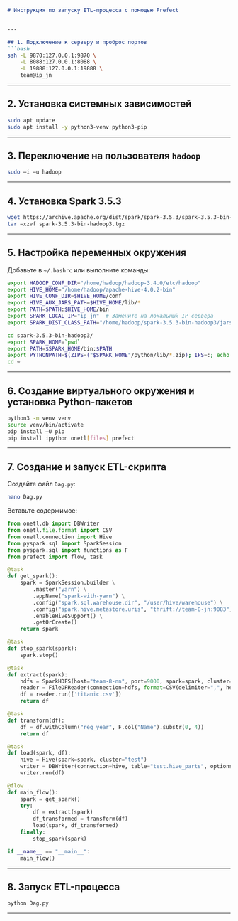 ```markdown
# Инструкция по запуску ETL-процесса с помощью Prefect


---

## 1. Подключение к серверу и проброс портов
```bash
ssh -L 9870:127.0.0.1:9870 \
    -L 8088:127.0.0.1:8088 \
    -L 19888:127.0.0.1:19888 \
    team@ip_jn
```

---

## 2. Установка системных зависимостей
```bash
sudo apt update
sudo apt install -y python3-venv python3-pip
```

---

## 3. Переключение на пользователя `hadoop`
```bash
sudo –i –u hadoop
```

---

## 4. Установка Spark 3.5.3
```bash
wget https://archive.apache.org/dist/spark/spark-3.5.3/spark-3.5.3-bin-hadoop3.tgz
tar –xzvf spark-3.5.3-bin-hadoop3.tgz
```

---

## 5. Настройка переменных окружения
Добавьте в `~/.bashrc` или выполните команды:
```bash
export HADOOP_CONF_DIR="/home/hadoop/hadoop-3.4.0/etc/hadoop"
export HIVE_HOME="/home/hadoop/apache-hive-4.0.2-bin"
export HIVE_CONF_DIR=$HIVE_HOME/conf
export HIVE_AUX_JARS_PATH=$HIVE_HOME/lib/*
export PATH=$PATH:$HIVE_HOME/bin
export SPARK_LOCAL_IP="ip_jn"  # Замените на локальный IP сервера
export SPARK_DIST_CLASS_PATH="/home/hadoop/spark-3.5.3-bin-hadoop3/jars/*:/home/hadoop/hadoop-3.4.0/etc/hadoop:/home/hadoop/hadoop-3.4.0/share/hadoop/common/lib/*:/home/hadoop/hadoop-3.4.0/share/hadoop/common/*:/home/hadoop/hadoop-3.4.0/share/hadoop/hdfs:/home/hadoop/hadoop-3.4.0/share/hadoop/hdfs/lib/*:/home/hadoop/hadoop-3.4.0/share/hadoop/hdfs/*:/home/hadoop/hadoop-3.4.0/share/hadoop/mapreduce/*:/home/hadoop/hadoop-3.4.0/share/hadoop/yarn:/home/hadoop/hadoop-3.4.0/share/hadoop/yarn/lib/*:/home/hadoop/hadoop-3.4.0/share/hadoop/yarn/*:/home/hadoop/apache-hive-4.0.0-alpha-2-bin/lib/*"

cd spark-3.5.3-bin-hadoop3/
export SPARK_HOME=`pwd`
export PATH=$SPARK_HOME/bin:$PATH
export PYTHONPATH=$(ZIPS=("$SPARK_HOME"/python/lib/*.zip); IFS=:; echo "${ZIPS[*]}")$PYTHONPATH
cd ~
```

---

## 6. Создание виртуального окружения и установка Python-пакетов
```bash
python3 -m venv venv
source venv/bin/activate
pip install –U pip
pip install ipython onetl[files] prefect
```

---

## 7. Создание и запуск ETL-скрипта
Создайте файл `Dag.py`:
```bash
nano Dag.py
```

Вставьте содержимое:
```python
from onetl.db import DBWriter
from onetl.file.format import CSV
from onetl.connection import Hive
from pyspark.sql import SparkSession
from pyspark.sql import functions as F
from prefect import flow, task

@task
def get_spark():
    spark = SparkSession.builder \
        .master("yarn") \
        .appName("spark-with-yarn") \
        .config("spark.sql.warehouse.dir", "/user/hive/warehouse") \
        .config("spark.hive.metastore.uris", "thrift://team-8-jn:9083") \
        .enableHiveSupport() \
        .getOrCreate()
    return spark

@task
def stop_spark(spark):
    spark.stop()

@task
def extract(spark):
    hdfs = SparkHDFS(host="team-8-nn", port=9000, spark=spark, cluster="test")
    reader = FileDFReader(connection=hdfs, format=CSV(delimiter=",", header=True), source_path="/input")
    df = reader.run(['titanic.csv'])
    return df

@task
def transform(df):
    df = df.withColumn("reg_year", F.col("Name").substr(0, 4))
    return df

@task
def load(spark, df):
    hive = Hive(spark=spark, cluster="test")
    writer = DBWriter(connection=hive, table="test.hive_parts", options={"if_exists": "replace_entire_table", "partitionBy": "reg_year"})
    writer.run(df)

@flow
def main_flow():
    spark = get_spark()
    try:
        df = extract(spark)
        df_transformed = transform(df)
        load(spark, df_transformed)
    finally:
        stop_spark(spark)

if __name__ == "__main__":
    main_flow()
```

---

## 8. Запуск ETL-процесса
```bash
python Dag.py
```

---
